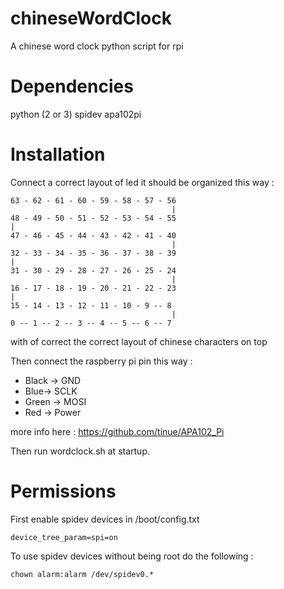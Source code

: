 # chineseWordClock
A chinese word clock python script for rpi

Dependencies
============
python (2 or 3)
spidev
apa102pi

Installation
============

Connect a correct layout of led
it should be organized this way :
```
63 - 62 - 61 - 60 - 59 - 58 - 57 - 56 
                                    |
48 - 49 - 50 - 51 - 52 - 53 - 54 - 55
|
47 - 46 - 45 - 44 - 43 - 42 - 41 - 40
                                    |
32 - 33 - 34 - 35 - 36 - 37 - 38 - 39 
|
31 - 30 - 29 - 28 - 27 - 26 - 25 - 24
                                    | 
16 - 17 - 18 - 19 - 20 - 21 - 22 - 23 
|
15 - 14 - 13 - 12 - 11 - 10 - 9 -- 8
                                    |
0 -- 1 -- 2 -- 3 -- 4 -- 5 -- 6 -- 7 
```
with of correct the correct layout of chinese characters on top

Then connect the raspberry pi pin this way : 
 * Black -> GND
 * Blue-> SCLK
 * Green -> MOSI
 * Red -> Power

more info here :
https://github.com/tinue/APA102_Pi

Then run wordclock.sh at startup.

Permissions
===========
First enable spidev devices in /boot/config.txt
```
device_tree_param=spi=on
```

To use spidev devices without being root do the following :
```
chown alarm:alarm /dev/spidev0.*
```
